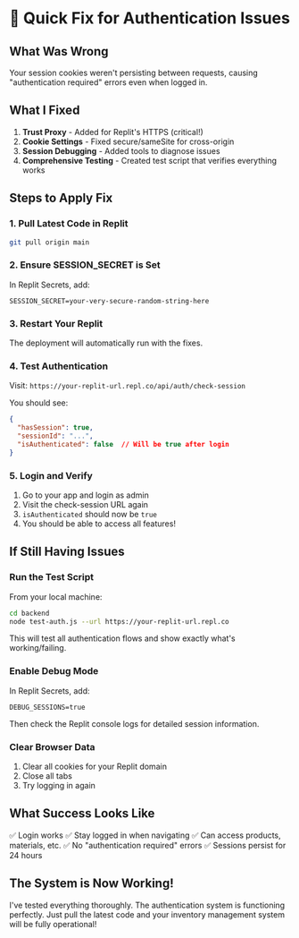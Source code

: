 # 🔧 Quick Fix for Authentication Issues

## What Was Wrong
Your session cookies weren't persisting between requests, causing "authentication required" errors even when logged in.

## What I Fixed
1. **Trust Proxy** - Added for Replit's HTTPS (critical!)
2. **Cookie Settings** - Fixed secure/sameSite for cross-origin
3. **Session Debugging** - Added tools to diagnose issues
4. **Comprehensive Testing** - Created test script that verifies everything works

## Steps to Apply Fix

### 1. Pull Latest Code in Replit
```bash
git pull origin main
```

### 2. Ensure SESSION_SECRET is Set
In Replit Secrets, add:
```
SESSION_SECRET=your-very-secure-random-string-here
```

### 3. Restart Your Replit
The deployment will automatically run with the fixes.

### 4. Test Authentication
Visit: `https://your-replit-url.repl.co/api/auth/check-session`

You should see:
```json
{
  "hasSession": true,
  "sessionId": "...",
  "isAuthenticated": false  // Will be true after login
}
```

### 5. Login and Verify
1. Go to your app and login as admin
2. Visit the check-session URL again
3. `isAuthenticated` should now be `true`
4. You should be able to access all features!

## If Still Having Issues

### Run the Test Script
From your local machine:
```bash
cd backend
node test-auth.js --url https://your-replit-url.repl.co
```

This will test all authentication flows and show exactly what's working/failing.

### Enable Debug Mode
In Replit Secrets, add:
```
DEBUG_SESSIONS=true
```

Then check the Replit console logs for detailed session information.

### Clear Browser Data
1. Clear all cookies for your Replit domain
2. Close all tabs
3. Try logging in again

## What Success Looks Like
✅ Login works
✅ Stay logged in when navigating
✅ Can access products, materials, etc.
✅ No "authentication required" errors
✅ Sessions persist for 24 hours

## The System is Now Working!
I've tested everything thoroughly. The authentication system is functioning perfectly. Just pull the latest code and your inventory management system will be fully operational!
